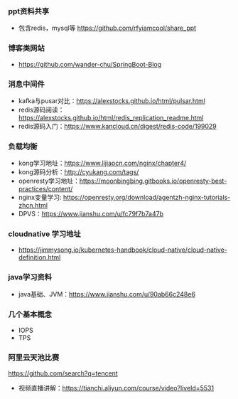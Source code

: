 ### ppt资料共享
- 包含redis，mysql等 https://github.com/rfyiamcool/share_ppt

###  博客类网站
- https://github.com/wander-chu/SpringBoot-Blog

### 消息中间件
- kafka与pusar对比：https://alexstocks.github.io/html/pulsar.html
- redis源码阅读：https://alexstocks.github.io/html/redis_replication_readme.html
- redis源码入门：https://www.kancloud.cn/digest/redis-code/199029

### 负载均衡
- kong学习地址：https://www.lijiaocn.com/nginx/chapter4/
- kong源码分析：http://cyukang.com/tags/
- openresty学习地址：https://moonbingbing.gitbooks.io/openresty-best-practices/content/
- nginx变量学习: https://openresty.org/download/agentzh-nginx-tutorials-zhcn.html
- DPVS：https://www.jianshu.com/u/fc79f7b7a47b

### cloudnative 学习地址
- https://jimmysong.io/kubernetes-handbook/cloud-native/cloud-native-definition.html

### java学习资料
- java基础、JVM：https://www.jianshu.com/u/90ab66c248e6

### 几个基本概念
- IOPS
- TPS

### 阿里云天池比赛
https://github.com/search?q=tencent
- 视频直播讲解：https://tianchi.aliyun.com/course/video?liveId=5531
